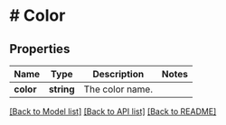 # # Color

## Properties

Name | Type | Description | Notes
------------ | ------------- | ------------- | -------------
**color** | **string** | The color name. |

[[Back to Model list]](../../README.md#models) [[Back to API list]](../../README.md#endpoints) [[Back to README]](../../README.md)
